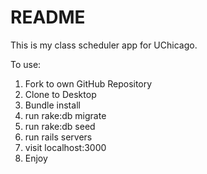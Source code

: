 # README

This is my class scheduler app for UChicago. 



To use:

1. Fork to own GitHub Repository
2. Clone to Desktop
3. Bundle install
4. run rake:db migrate
5. run rake:db seed
6. run rails servers
7. visit localhost:3000
8. Enjoy
